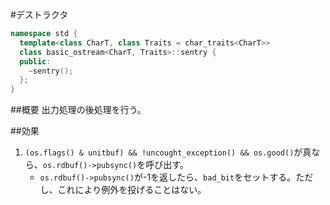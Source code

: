 #デストラクタ
```cpp
namespace std {
  template<class CharT, class Traits = char_traits<CharT>>
  class basic_ostream<CharT, Traits>::sentry {
  public:
    ~sentry();
  };
}
```

##概要
出力処理の後処理を行う。

##効果
1. `(os.flags() & unitbuf) && !uncought_exception() && os.good()`が真なら、`os.rdbuf()->pubsync()`を呼び出す。
    - `os.rdbuf()->pubsync()`が-1を返したら、`bad_bit`をセットする。ただし、これにより例外を投げることはない。
